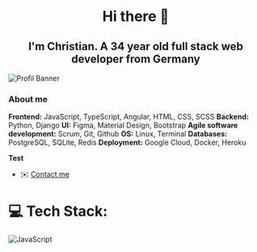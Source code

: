 <h1 align=center>Hi there 👋</h1>
<h2 align=center>I'm Christian. A 34 year old full stack web developer from Germany</h2>

![Profil Banner](https://via.placeholder.com/800x200.png?text=Welcome+to+my+profile)

### About me
**Frontend:** JavaScript, TypeScript, Angular, HTML, CSS, SCSS
**Backend:** Python, Django
**UI:** Figma, Material Design, Bootstrap
**Agile software development:** Scrum, Git, Github
**OS:** Linux, Terminal
**Databases:** PostgreSQL, SQLite, Redis
**Deployment:** Google Cloud, Docker, Heroku

**Test**


- ✉️ [Contact me](mailto:mail@christian-grund.dev)

# 💻 Tech Stack:
![JavaScript](https://img.shields.io/badge/javascript-%23323330.svg?style=for-the-badge&logo=javascript&logoColor=%23F7DF1E)




